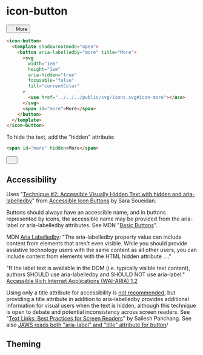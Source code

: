 # icon-button

<icon-button data-color-scheme="dark">
  <template shadowrootmode="open">
  <style>
  :host() {
    color: text;
    background-color: surface;
  }
  </style>
    <button aria-labelledby="more" title="More">
      <svg
        width="1em"
        height="1em"
        aria-hidden="true"
        focusable="false"
        fill="currentColor"
      >
        <use href="../../../public/svg/icons.svg#icon-more"></use>
      </svg>
      <span id="more" >More</span>
    </button>
  </template>
</icon-button>

```html
<icon-button>
  <template shadowrootmode="open">
    <button aria-labelledby="more" title="More">
      <svg
        width="1em"
        height="1em"
        aria-hidden="true"
        focusable="false"
        fill="currentColor"
      >
        <use href="../../../public/svg/icons.svg#icon-more"></use>
      </svg>
      <span id="more">More</span>
    </button>
  </template>
</icon-button>
```

To hide the text, add the "hidden" attribute:

```html
<span id="more" hidden>More</span>
```

<icon-button>
  <template shadowrootmode="open">
    <button aria-labelledby="more" title="More">
      <svg
        width="1em"
        height="1em"
        aria-hidden="true"
        focusable="false"
        fill="currentColor"
      >
        <use href="../../../public/svg/icons.svg#icon-more"></use>
      </svg>
      <span id="more" hidden>More</span>
    </button>
  </template>
</icon-button>

## Accessibility

Uses "[Technique #2: Accessible Visually Hidden Text with hidden and aria-labelledby](https://www.sarasoueidan.com/blog/accessible-icon-buttons/#technique-%232%3A-accessible-visually-hidden-text-with-hidden-and-aria-labelledby)" from [Accessible Icon Buttons](https://www.sarasoueidan.com/blog/accessible-icon-buttons/) by Sara Soueidan.

Buttons should always have an accessible name, and in buttons represented by icons, the accessible name may be provided from the aria-label or aria-labelledby attributes. See MDN "[Basic Buttons](https://developer.mozilla.org/en-US/docs/Web/Accessibility/ARIA/Roles/button_role#basic_buttons)".

MDN [Aria Labelledby](https://developer.mozilla.org/en-US/docs/Web/Accessibility/ARIA/Attributes/aria-labelledby): "The aria-labelledby property value can include content from elements that aren't even visible. While you should provide assistive technology users with the same content as all other users, you can include content from elements with the HTML hidden attribute ...."

"If the label text is available in the DOM (i.e. typically visible text content), authors SHOULD use aria-labelledby and SHOULD NOT use aria-label." [Accessible Rich Internet Applications (WAI-ARIA) 1.2](https://www.w3.org/TR/wai-aria-1.2/#aria-label)

Using only a title attribute for accessibility is [not recommended](https://www.w3.org/WAI/tutorials/forms/labels/#using-the-title-attribute), but providing a title attribute in addition to aria-labelledby provides additional information for visual users when the text is hidden, although this technique is open to debate and potential inconsistency across screen readers. See "[Text Links: Best Practices for Screen Readers](https://www.deque.com/blog/text-links-practices-screen-readers/)" by Sailesh Panchang. See also [JAWS reads both "aria-label" and "title" attribute for button](https://github.com/FreedomScientific/standards-support/issues/654)/

## Theming
